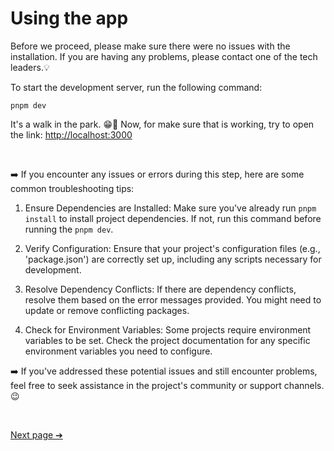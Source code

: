 # Using the app

Before we proceed, please make sure there were no issues with the installation. If you are having any problems, please contact one of the tech leaders.:bulb:

To start the development server, run the following command:

`pnpm dev`

It's a walk in the park. :grin::leaves: Now, for make sure that is working, try to open the link: [http://localhost:3000][1]

&nbsp;

:arrow_right: If you encounter any issues or errors during this step, here are some common troubleshooting tips:

1. Ensure Dependencies are Installed:
   Make sure you've already run `pnpm install` to install project dependencies.
   If not, run this command before running the `pnpm dev`.

2. Verify Configuration:
   Ensure that your project's configuration files (e.g., 'package.json') are correctly set up, including any scripts necessary for development.

3. Resolve Dependency Conflicts:
   If there are dependency conflicts, resolve them based on the error messages provided. You might need to update or remove conflicting packages.

4. Check for Environment Variables:
   Some projects require environment variables to be set. Check the project documentation for any specific environment variables you need to configure.

:arrow_right: If you've addressed these potential issues and still encounter problems, feel free to seek assistance in the project's community or support channels. :wink:

&nbsp;

[Next page ➔][2]

[1]: http://localhost:3000
[2]: possible-errors.md
